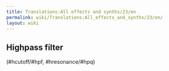 ```yaml
---
title: Translations:All effects and synths/23/en
permalink: wiki/Translations:All_effects_and_synths/23/en/
layout: wiki
---
```


## Highpass filter

(\#hcutoff/\#hpf, \#hresonance/\#hpq)
